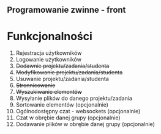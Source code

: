 ## Programowanie zwinne - front

# Funkcjonalności

1. Rejestracja użytkowników
2. Logowanie użytkowników
3. <del>Dodawnie projektu/zadania/studenta</del>
4. <del>Modyfikowanie projektu/zadania/studenta</del>
5. Usuwanie projektu/zadania/studenta
6. <del>Stronnicowanie<del>
7. <del>Wyszukiwanie elementów<del>
8. Wysyłanie plików do danego projektu/zadania
9. Sortowanie elementów (opcjonalnie)
10. Ogólnodostępny czat - websockets (opcjonalnie)
11. Czat w obrębie danej grupy (opcjonalnie)
12. Dodawanie plików w obrębie danej grupy (opcjonalnie)
